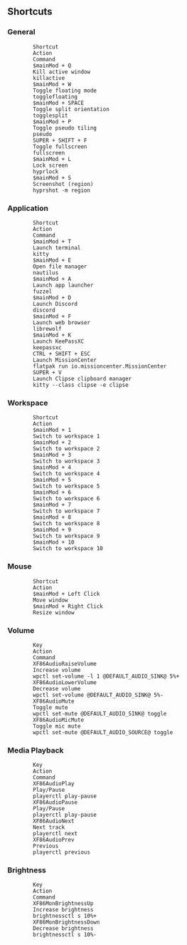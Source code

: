 ## Shortcuts

### General
			Shortcut
			Action
			Command
			$mainMod + Q
			Kill active window
			killactive
			$mainMod + W
			Toggle floating mode
			togglefloating
			$mainMod + SPACE
			Toggle split orientation
			togglesplit
			$mainMod + P
			Toggle pseudo tiling
			pseudo
			SUPER + SHIFT + F
			Toggle fullscreen
			fullscreen
			$mainMod + L
			Lock screen
			hyprlock
			$mainMod + S
			Screenshot (region)
			hyprshot -m region
### Application
			Shortcut
			Action
			Command
			$mainMod + T
			Launch terminal
			kitty
			$mainMod + E
			Open file manager
			nautilus
			$mainMod + A
			Launch app launcher
			fuzzel
			$mainMod + D
			Launch Discord
			discord
			$mainMod + F
			Launch web browser
			librewolf
			$mainMod + K
			Launch KeePassXC
			keepassxc
			CTRL + SHIFT + ESC
			Launch MissionCenter
			flatpak run io.missioncenter.MissionCenter
			SUPER + V
			Launch Clipse clipboard manager
			kitty --class clipse -e clipse
### Workspace
			Shortcut
			Action
			$mainMod + 1
			Switch to workspace 1
			$mainMod + 2
			Switch to workspace 2
			$mainMod + 3
			Switch to workspace 3
			$mainMod + 4
			Switch to workspace 4
			$mainMod + 5
			Switch to workspace 5
			$mainMod + 6
			Switch to workspace 6
			$mainMod + 7
			Switch to workspace 7
			$mainMod + 8
			Switch to workspace 8
			$mainMod + 9
			Switch to workspace 9
			$mainMod + 10
			Switch to workspace 10
### Mouse
			Shortcut
			Action
			$mainMod + Left Click
			Move window
			$mainMod + Right Click
			Resize window
### Volume
			Key
			Action
			Command
			XF86AudioRaiseVolume
			Increase volume
			wpctl set-volume -l 1 @DEFAULT_AUDIO_SINK@ 5%+
			XF86AudioLowerVolume
			Decrease volume
			wpctl set-volume @DEFAULT_AUDIO_SINK@ 5%-
			XF86AudioMute
			Toggle mute
			wpctl set-mute @DEFAULT_AUDIO_SINK@ toggle
			XF86AudioMicMute
			Toggle mic mute
			wpctl set-mute @DEFAULT_AUDIO_SOURCE@ toggle
### Media Playback
			Key
			Action
			Command
			XF86AudioPlay
			Play/Pause
			playerctl play-pause
			XF86AudioPause
			Play/Pause
			playerctl play-pause
			XF86AudioNext
			Next track
			playerctl next
			XF86AudioPrev
			Previous
			playerctl previous
### Brightness
			Key
			Action
			Command
			XF86MonBrightnessUp
			Increase brightness
			brightnessctl s 10%+
			XF86MonBrightnessDown
			Decrease brightness
			brightnessctl s 10%-
